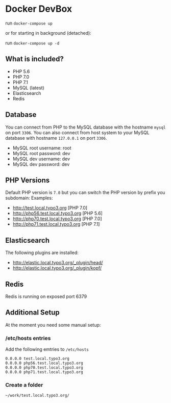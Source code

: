 # Docker DevBox

run `docker-compose up`

or for starting in background (detached):

run `docker-compose up -d`

## What is included?
- PHP 5.6
- PHP 7.0
- PHP 7.1
- MySQL (latest)
- Elasticsearch
- Redis

## Database
You can connect from PHP to the MySQL database with the hostname `mysql` on port `3306`.
You can also connect from host system to your MySQL database with hostname `127.0.0.1` on port `3306`.

- MySQL root username: root
- MySQL root password: dev
- MySQL dev username: dev
- MySQL dev password: dev

## PHP Versions
Default PHP version is `7.0` but you can switch the PHP version by prefix you subdomain:
Examples:
- http://test.local.typo3.org [PHP 7.0]
- http://php56.test.local.typo3.org [PHP 5.6]
- http://php70.test.local.typo3.org [PHP 7.0]
- http://php71.test.local.typo3.org [PHP 7.1]

## Elasticsearch
The following plugins are installed:
- http://elastic.local.typo3.org/_plugin/head/
- http://elastic.local.typo3.org/_plugin/kopf/

## Redis
Redis is running on exposed port 6379

## Additional Setup
At the moment you need some manual setup:

### /etc/hosts entries

Add the following emtries to `/etc/hosts`

```
0.0.0.0 test.local.typo3.org
0.0.0.0 php56.test.local.typo3.org
0.0.0.0 php70.test.local.typo3.org
0.0.0.0 php71.test.local.typo3.org
```

### Create a folder
`~/work/test.local.typo3.org/`
